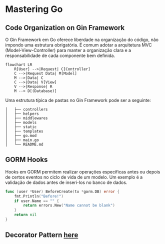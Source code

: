 # Mastering Go

## Code Organization on Gin Framework

O Gin Framework em Go oferece liberdade na organização do código, não impondo uma estrutura obrigatória. É comum adotar a arquitetura MVC (Model-View-Controller) para manter a organização clara e a responsabilidade de cada componente bem definida.

```mermaid
flowchart LR
    R[User] -->|Request| C[Controller]
    C -->|Request Data| M[Model]
    M -->|Data| C
    C -->|Data| V[View]
    V -->|Response| R
    M --> D[(Database)]
```

Uma estrutura típica de pastas no Gin Framework pode ser a seguinte:

```shell
│   ├── controllers
│   ├── helpers
│   ├── middlewares
│   ├── models
│   ├── static
│   ├── templates
│   ├── go.mod
│   ├── main.go
│   └── README.md
``` 
## GORM Hooks

Hooks em GORM permitem realizar operações específicas antes ou depois de certos eventos no ciclo de vida de um modelo. Um exemplo é a validação de dados antes de inseri-los no banco de dados.

``` go
func (user *User) BeforeCreate(tx *gorm.DB) error {
    fmt.Println("Before!")
    if user.Name == "" {
        return errors.New("Name cannot be blank")
    }
    return nil
}
``` 
## Decorator Pattern [here](Decoration%20Pattern/README.md)
